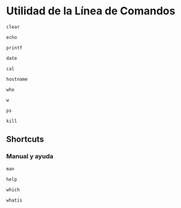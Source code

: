 
# Utilidad de la Línea de Comandos

`clear`

`echo`

`printf`

`date`

`cal`

`hostname`

`who`

`w`

`ps`

`kill`

## Shortcuts



### Manual y ayuda

`man`

`help`

`which`

`whatis`